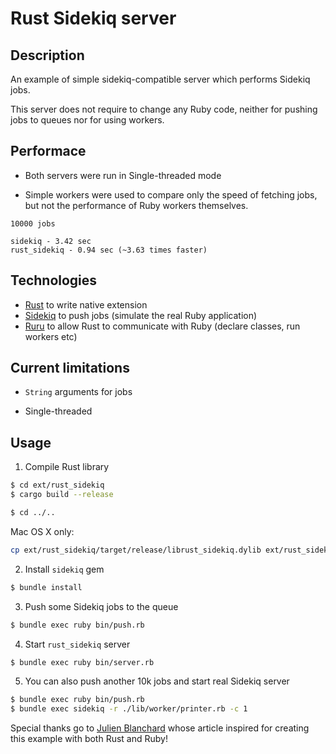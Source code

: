 # Rust Sidekiq server

## Description

An example of simple sidekiq-compatible server which performs Sidekiq jobs.

This server does not require to change any Ruby code, neither
for pushing jobs to queues nor for using workers.

## Performace

 - Both servers were run in Single-threaded mode

 - Simple workers were used to compare only the speed of fetching jobs, but not the performance of Ruby
   workers themselves.

```
10000 jobs

sidekiq - 3.42 sec
rust_sidekiq - 0.94 sec (~3.63 times faster)
```

## Technologies

- [Rust](https://www.rust-lang.org/)
  to write native extension
- [Sidekiq](https://github.com/mperham/sidekiq)
  to push jobs (simulate the real Ruby application)
- [Ruru](https://github.com/d-unseductable/ruru)
  to allow Rust to communicate with Ruby (declare classes, run workers etc)

## Current limitations

- `String` arguments for jobs

- Single-threaded

## Usage

1. Compile Rust library

  ```bash
  $ cd ext/rust_sidekiq
  $ cargo build --release

  $ cd ../..
  ```
  
  Mac OS X only:
  
  ```bash
  cp ext/rust_sidekiq/target/release/librust_sidekiq.dylib ext/rust_sidekiq/target/release/librust_sidekiq.bundle
  ```

2. Install `sidekiq` gem

  ```bash
  $ bundle install
  ```

3. Push some Sidekiq jobs to the queue

  ```bash
  $ bundle exec ruby bin/push.rb
  ```

4. Start `rust_sidekiq` server

  ```bash
  $ bundle exec ruby bin/server.rb
  ```

5. You can also push another 10k jobs and start real Sidekiq server

  ```bash
  $ bundle exec ruby bin/push.rb
  $ bundle exec sidekiq -r ./lib/worker/printer.rb -c 1
  ```

Special thanks go to [Julien Blanchard](http://julienblanchard.com/) whose article inspired for
creating this example with both Rust and Ruby!
